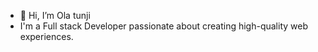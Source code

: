 - 👋 Hi, I’m Ola tunji 
-  I'm a Full stack Developer passionate about creating high-quality web experiences.



<!---
samflexx31/samflexx31 is a ✨ special ✨ repository because its `README.md` (this file) appears on your GitHub profile.
You can click the Preview link to take a look at your changes.
--->
